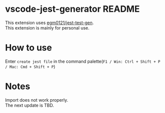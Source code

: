 # vscode-jest-generator README

This extension uses [egm0121/jest-test-gen](https://github.com/egm0121/jest-test-gen).  
This extension is mainly for personal use.

# How to use
Enter `create jest file` in the command palette(`F1 / Win: Ctrl + Shift + P / Mac: Cmd + Shift + P`)


# Notes
Import does not work properly.  
The next update is TBD.